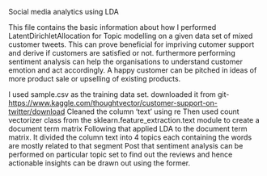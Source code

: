 Social media analytics using LDA

This file contains the basic information about how I performed LatentDirichletAllocation for Topic modelling on a given data set of mixed customer tweets. This can prove beneficial for impriving cutomer support and derive if customers are satisfied or not. furthermore performing sentiment analysis can help the organisations to understand customer emotion and act accordingly. A happy customer can be pitched in ideas of more product sale or upselling of existing products. 

I used sample.csv as the training data set. downloaded it from git- https://www.kaggle.com/thoughtvector/customer-support-on-twitter/download 
Cleaned the column ‘text’ using re
Then used count vectorizer class from the sklearn.feature_extraction.text module to create a document term matrix
Following that applied LDA to the document term matrix.
It divided the column text into 4 topics each containing the words are mostly related to that segment
Post that sentiment analysis can be performed on particular topic set to find out the reviews and hence actionable insights can be drawn out using the former.


 
